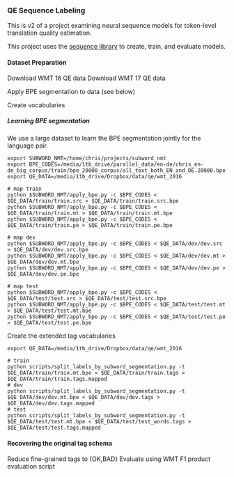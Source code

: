 ### QE Sequence Labeling

This is v2 of a project examining neural sequence models for token-level translation quality estimation.

This project uses the [sequence library](https://github.com/google/seq2seq) to create, train, and evaluate models. 


#### Dataset Preparation

Download WMT 16 QE data
Download WMT 17 QE data

Apply BPE segmentation to data (see below)


Create vocabularies


##### Learning BPE segmentation
We use a large dataset to learn the BPE segmentation jointly for the 
language pair.

```
export SUBWORD_NMT=/home/chris/projects/subword_nmt
export BPE_CODES=/media/1tb_drive/parallel_data/en-de/chris_en-de_big_corpus/train/bpe_20000_corpus/all_text_both_EN_and_DE.20000.bpe.codes
export QE_DATA=/media/1tb_drive/Dropbox/data/qe/wmt_2016

# map train
python $SUBWORD_NMT/apply_bpe.py -c $BPE_CODES < $QE_DATA/train/train.src > $QE_DATA/train/train.src.bpe
python $SUBWORD_NMT/apply_bpe.py -c $BPE_CODES < $QE_DATA/train/train.mt > $QE_DATA/train/train.mt.bpe
python $SUBWORD_NMT/apply_bpe.py -c $BPE_CODES < $QE_DATA/train/train.pe > $QE_DATA/train/train.pe.bpe

# map dev
python $SUBWORD_NMT/apply_bpe.py -c $BPE_CODES < $QE_DATA/dev/dev.src > $QE_DATA/dev/dev.src.bpe
python $SUBWORD_NMT/apply_bpe.py -c $BPE_CODES < $QE_DATA/dev/dev.mt > $QE_DATA/dev/dev.mt.bpe
python $SUBWORD_NMT/apply_bpe.py -c $BPE_CODES < $QE_DATA/dev/dev.pe > $QE_DATA/dev/dev.pe.bpe

# map test
python $SUBWORD_NMT/apply_bpe.py -c $BPE_CODES < $QE_DATA/test/test.src > $QE_DATA/test/test.src.bpe
python $SUBWORD_NMT/apply_bpe.py -c $BPE_CODES < $QE_DATA/test/test.mt > $QE_DATA/test/test.mt.bpe
python $SUBWORD_NMT/apply_bpe.py -c $BPE_CODES < $QE_DATA/test/test.pe > $QE_DATA/test/test.pe.bpe
```

Create the extended tag vocabularies
```
export QE_DATA=/media/1tb_drive/Dropbox/data/qe/wmt_2016

# train
python scripts/split_labels_by_subword_segmentation.py -t $QE_DATA/train/train.mt.bpe < $QE_DATA/train/train.tags > $QE_DATA/train/train.tags.mapped 
# dev 
python scripts/split_labels_by_subword_segmentation.py -t $QE_DATA/dev/dev.mt.bpe < $QE_DATA/dev/dev.tags > $QE_DATA/dev/dev.tags.mapped 
# test
python scripts/split_labels_by_subword_segmentation.py -t $QE_DATA/test/test.mt.bpe < $QE_DATA/test/test_words.tags > $QE_DATA/test/test.tags.mapped 
```
#### Recovering the original tag schema

Reduce fine-grained tags to {OK,BAD}
Evaluate using WMT F1 product evaluation script


